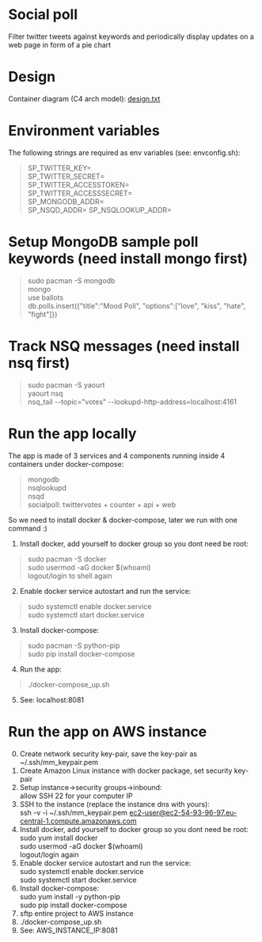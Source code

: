 # Social poll
Filter twitter tweets against keywords and periodically display updates on a web page in form of a pie chart  

# Design
Container diagram (C4 arch model): [design.txt](design.txt)  

# Environment variables
The following strings are required as env variables (see: envconfig.sh):  
> SP_TWITTER_KEY=  
> SP_TWITTER_SECRET=  
> SP_TWITTER_ACCESSTOKEN=  
> SP_TWITTER_ACCESSSECRET=  
> SP_MONGODB_ADDR=  
> SP_NSQD_ADDR=
> SP_NSQLOOKUP_ADDR=

# Setup MongoDB sample poll keywords (need install mongo first) 
> sudo pacman -S mongodb  
> mongo  
> use ballots  
> db.polls.insert({"title":"Mood Poll", "options":["love", "kiss", "hate", "fight"]})  

# Track NSQ messages (need install nsq first)
> sudo pacman -S yaourt  
> yaourt nsq  
> nsq_tail --topic="votes" --lookupd-http-address=localhost:4161  

# Run the app locally
The app is made of 3 services and 4 components running inside 4 containers under docker-compose:
> mongodb  
> nsqlookupd  
> nsqd  
> socialpoll: twittervotes + counter + api + web  

So we need to install docker & docker-compose, later we run with one command :)
1. Install docker, add yourself to docker group so you dont need be root:  
> sudo pacman -S docker  
> sudo usermod -aG docker $(whoami)  
> logout/login to shell again
2. Enable docker service autostart and run the service:  
> sudo systemctl enable docker.service  
> sudo systemctl start docker.service  
3. Install docker-compose:  
> sudo pacman -S python-pip  
> sudo pip install docker-compose 
4. Run the app:
> ./docker-compose_up.sh
5. See: localhost:8081

# Run the app on AWS instance
0. Create network security key-pair, save the key-pair as ~/.ssh/mm_keypair.pem  
1. Create Amazon Linux instance with docker package, set security key-pair  
2. Setup instance->security groups->inbound:  
    allow SSH 22 for your computer IP
3. SSH to the instance (replace the instance dns with yours):  
    ssh -v -i ~/.ssh/mm_keypair.pem ec2-user@ec2-54-93-96-97.eu-central-1.compute.amazonaws.com 
4. Install docker, add yourself to docker group so you dont need be root:  
    sudo yum install docker  
    sudo usermod -aG docker $(whoami)  
    logout/login again
5. Enable docker service autostart and run the service:  
    sudo systemctl enable docker.service  
    sudo systemctl start docker.service  
6. Install docker-compose:  
    sudo yum install -y python-pip  
    sudo pip install docker-compose  
7. sftp entire project to AWS instance  
8. ./docker-compose_up.sh
9. See: AWS_INSTANCE_IP:8081